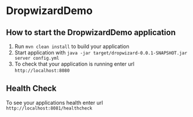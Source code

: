 # DropwizardDemo

How to start the DropwizardDemo application
---

1. Run `mvn clean install` to build your application
1. Start application with `java -jar target/dropwizard-0.0.1-SNAPSHOT.jar server config.yml`
1. To check that your application is running enter url `http://localhost:8080`

Health Check
---

To see your applications health enter url `http://localhost:8081/healthcheck`
